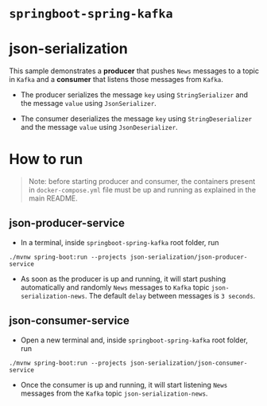 # `springboot-spring-kafka`

# json-serialization

This sample demonstrates a **producer** that pushes `News` messages to a topic in `Kafka` and a **consumer** that
listens those messages from `Kafka`.

- The producer serializes the message `key` using `StringSerializer` and the message `value` using `JsonSerializer`.

- The consumer deserializes the message `key` using `StringDeserializer` and the message `value` using `JsonDeserializer`.

# How to run

> Note: before starting producer and consumer, the containers present in `docker-compose.yml` file must be up and running
as explained in the main README.

## json-producer-service

- In a terminal, inside `springboot-spring-kafka` root folder, run
```
./mvnw spring-boot:run --projects json-serialization/json-producer-service
```

- As soon as the producer is up and running, it will start pushing automatically and randomly `News` messages to `Kafka`
topic `json-serialization-news`. The default `delay` between messages is `3 seconds`.

## json-consumer-service

- Open a new terminal and, inside `springboot-spring-kafka` root folder, run
```
./mvnw spring-boot:run --projects json-serialization/json-consumer-service
```

- Once the consumer is up and running, it will start listening `News` messages from the `Kafka` topic
`json-serialization-news`.